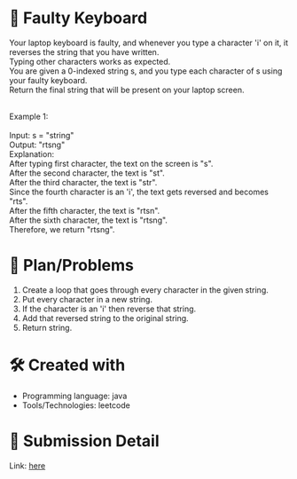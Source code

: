 
# 💼 Faulty Keyboard<a name="about-project"></a>
Your laptop keyboard is faulty, and whenever you type a character 'i' on it, it reverses the string that you have written. <br>
Typing other characters works as expected.
<br>
You are given a 0-indexed string s, and you type each character of s using your faulty keyboard.
<br>
Return the final string that will be present on your laptop screen.
<br><br>

Example 1:
<br><br>
Input: s = "string"<br>
Output: "rtsng"<br>
Explanation: <br>
After typing first character, the text on the screen is "s".<br>
After the second character, the text is "st". <br>
After the third character, the text is "str". <br>
Since the fourth character is an 'i', the text gets reversed and becomes "rts". <br>
After the fifth character, the text is "rtsn". <br>
After the sixth character, the text is "rtsng". <br>
Therefore, we return "rtsng".

# 📜 Plan/Problems
1. Create a loop that goes through every character in the given string.
2. Put every character in a new string.
3. If the character is an 'i' then reverse that string.
4. Add that reversed string to the original string.
5. Return string.

# 🛠 Created with
- Programming language: java
- Tools/Technologies: leetcode

# 💎 Submission Detail
Link: [here](https://leetcode.com/submissions/detail/1141875127/)
